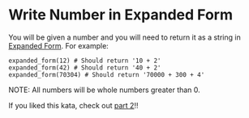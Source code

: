 <h1 id="write-number-in-expanded-form">Write Number in Expanded Form</h1>
<p>You will be given a number and you will need to return it as a string in <a href="https://www.mathsisfun.com/definitions/expanded-notation.html" data-turbolinks="false" target="_blank">Expanded Form</a>. For example:</p>
<pre style="display: none;"><code class="language-haskell"><span class="cm-variable">expandedForm</span> <span class="cm-number">12</span>    <span class="cm-comment">-- Should return '10 + 2'</span>
<span class="cm-variable">expandedForm</span> <span class="cm-number">42</span>    <span class="cm-comment">-- Should return '40 + 2'</span>
<span class="cm-variable">expandedForm</span> <span class="cm-number">70304</span> <span class="cm-comment">-- Should return '70000 + 300 + 4'</span>
</code></pre>
<pre style="display: none;"><code class="language-javascript"><span class="cm-variable">expandedForm</span>(<span class="cm-number">12</span>); <span class="cm-comment">// Should return '10 + 2'</span>
<span class="cm-variable">expandedForm</span>(<span class="cm-number">42</span>); <span class="cm-comment">// Should return '40 + 2'</span>
<span class="cm-variable">expandedForm</span>(<span class="cm-number">70304</span>); <span class="cm-comment">// Should return '70000 + 300 + 4'</span>
</code></pre>
<pre><code class="language-python"><span class="cm-variable">expanded_form</span>(<span class="cm-number">12</span>) <span class="cm-comment"># Should return '10 + 2'</span>
<span class="cm-variable">expanded_form</span>(<span class="cm-number">42</span>) <span class="cm-comment"># Should return '40 + 2'</span>
<span class="cm-variable">expanded_form</span>(<span class="cm-number">70304</span>) <span class="cm-comment"># Should return '70000 + 300 + 4'</span>
</code></pre>
<pre style="display: none;"><code class="language-php"><span class="cm-variable">expanded_form</span>(<span class="cm-number">12</span>); <span class="cm-comment">// Should return "10 + 2"</span>
<span class="cm-variable">expanded_form</span>(<span class="cm-number">42</span>); <span class="cm-comment">// Should return "40 + 2"</span>
<span class="cm-variable">expanded_form</span>(<span class="cm-number">70304</span>); <span class="cm-comment">// Should return "70000 + 300 + 4"</span>
</code></pre>
<pre style="display: none;"><code class="language-ruby"><span class="cm-variable">expanded_form</span>(<span class="cm-number">12</span>); <span class="cm-comment"># Should return '10 + 2'</span>
<span class="cm-variable">expanded_form</span>(<span class="cm-number">42</span>); <span class="cm-comment"># Should return '40 + 2'</span>
<span class="cm-variable">expanded_form</span>(<span class="cm-number">70304</span>); <span class="cm-comment"># Should return '70000 + 300 + 4'</span>
</code></pre>
<pre style="display: none;"><code class="language-coffeescript"><span class="cm-variable">expandedForm</span><span class="cm-punctuation">(</span><span class="cm-number">12</span><span class="cm-punctuation">)</span><span class="cm-punctuation">;</span> <span class="cm-comment"># Should return '10 + 2'</span>
<span class="cm-variable">expandedForm</span><span class="cm-punctuation">(</span><span class="cm-number">42</span><span class="cm-punctuation">)</span><span class="cm-punctuation">;</span> <span class="cm-comment"># Should return '40 + 2'</span>
<span class="cm-variable">expandedForm</span><span class="cm-punctuation">(</span><span class="cm-number">70304</span><span class="cm-punctuation">)</span><span class="cm-punctuation">;</span> <span class="cm-comment"># Should return '70000 + 300 + 4'</span>
</code></pre>
<pre style="display: none;"><code class="language-java"><span class="cm-variable">Kata</span>.<span class="cm-variable">expandedForm</span>(<span class="cm-number">12</span>); <span class="cm-variable">#</span> <span class="cm-variable">Should</span> <span class="cm-keyword">return</span> <span class="cm-string">"10 + 2"</span>
<span class="cm-variable">Kata</span>.<span class="cm-variable">expandedForm</span>(<span class="cm-number">42</span>); <span class="cm-variable">#</span> <span class="cm-variable">Should</span> <span class="cm-keyword">return</span> <span class="cm-string">"40 + 2"</span>
<span class="cm-variable">Kata</span>.<span class="cm-variable">expandedForm</span>(<span class="cm-number">70304</span>); <span class="cm-variable">#</span> <span class="cm-variable">Should</span> <span class="cm-keyword">return</span> <span class="cm-string">"70000 + 300 + 4"</span>
</code></pre>
<pre style="display: none;"><code class="language-csharp"><span class="cm-variable">Kata</span>.<span class="cm-variable">ExpandedForm</span>(<span class="cm-number">12</span>); <span class="cm-variable">#</span> <span class="cm-variable">Should</span> <span class="cm-keyword">return</span> <span class="cm-string">"10 + 2"</span>
<span class="cm-variable">Kata</span>.<span class="cm-variable">ExpandedForm</span>(<span class="cm-number">42</span>); <span class="cm-variable">#</span> <span class="cm-variable">Should</span> <span class="cm-keyword">return</span> <span class="cm-string">"40 + 2"</span>
<span class="cm-variable">Kata</span>.<span class="cm-variable">ExpandedForm</span>(<span class="cm-number">70304</span>); <span class="cm-variable">#</span> <span class="cm-variable">Should</span> <span class="cm-keyword">return</span> <span class="cm-string">"70000 + 300 + 4"</span>
</code></pre>
<pre style="display: none;"><code class="language-fsharp"><span class="cm-variable">expandedForm</span> <span class="cm-number">12</span><span class="cm-variable">L</span> <span class="cm-comment">// Should return "10 + 2"</span>
<span class="cm-variable">expandedForm</span> <span class="cm-number">42</span><span class="cm-variable">L</span> <span class="cm-comment">// Should return "40 + 2"</span>
<span class="cm-variable">expandedForm</span> <span class="cm-number">70304</span><span class="cm-variable">L</span> <span class="cm-comment">// Should return "70000 + 300 + 4"</span>
</code></pre>
<pre style="display: none;"><code class="language-rust"><span class="cm-variable">expanded_form</span>(<span class="cm-number">12</span>);    <span class="cm-comment">// Should return "10 + 2"</span>
<span class="cm-variable">expanded_form</span>(<span class="cm-number">42</span>);    <span class="cm-comment">// Should return "40 + 2"</span>
<span class="cm-variable">expanded_form</span>(<span class="cm-number">70304</span>); <span class="cm-comment">// Should return "70000 + 300 + 4"</span>
</code></pre>
<p>NOTE: All numbers will be whole numbers greater than 0.</p>
<p>If you liked this kata, check out <a href="https://www.codewars.com/kata/write-number-in-expanded-form-part-2" data-turbolinks="false" target="_blank">part 2</a>!!</p>
